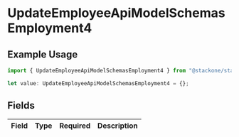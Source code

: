 # UpdateEmployeeApiModelSchemasEmployment4

## Example Usage

```typescript
import { UpdateEmployeeApiModelSchemasEmployment4 } from "@stackone/stackone-client-ts/sdk/models/shared";

let value: UpdateEmployeeApiModelSchemasEmployment4 = {};
```

## Fields

| Field       | Type        | Required    | Description |
| ----------- | ----------- | ----------- | ----------- |